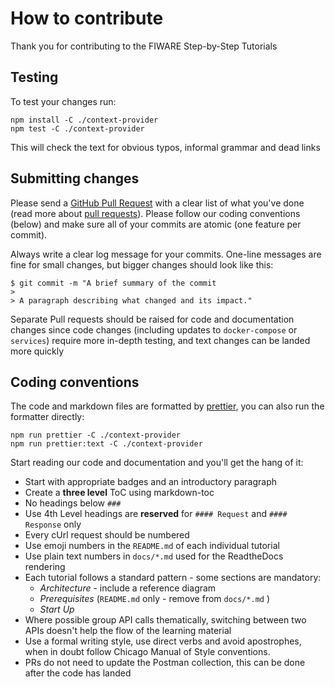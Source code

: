 # How to contribute

Thank you for contributing to the FIWARE Step-by-Step Tutorials


## Testing

To test your changes run:

```console
npm install -C ./context-provider
npm test -C ./context-provider
```

This will check the text for obvious typos, informal grammar and dead links

## Submitting changes

Please send a [GitHub Pull Request](https://github.com/Fiware/tutorials.Step-by-Step/pull/new/master) 
with a clear list of what you've done (read more about [pull requests](http://help.github.com/pull-requests/)). 
Please follow our coding conventions (below) and make sure all of your commits are atomic (one feature per commit).

Always write a clear log message for your commits. One-line messages are fine for small changes, but bigger 
changes should look like this:

```
$ git commit -m "A brief summary of the commit
> 
> A paragraph describing what changed and its impact."
```

Separate Pull requests should be raised for code and documentation changes since code changes (including updates 
to `docker-compose` or `services`) require more in-depth testing, and text changes can be landed more quickly

## Coding conventions

The code and markdown files are formatted by [prettier](https://prettier.io), you can also run the formatter directly:

```console
npm run prettier -C ./context-provider
npm run prettier:text -C ./context-provider
```

Start reading our code and documentation and you'll get the hang of it:

-   Start with appropriate badges and an introductory paragraph
-   Create a **three level** ToC using markdown-toc 
-   No headings below `###`
-   Use 4th Level headings are **reserved** for `#### Request` and `#### Response` only
-   Every cUrl request should be numbered 
   -  Use emoji numbers in the `README.md` of each individual tutorial
   -  Use plain text numbers in `docs/*.md` used for the ReadtheDocs rendering
- Each tutorial follows a standard pattern - some sections are mandatory:
   -   *Architecture* - include a reference diagram
   -   *Prerequisites* (`README.md` only - remove from  `docs/*.md` )
   -   *Start Up*
- Where possible group API calls thematically, switching between two APIs doesn't help the flow of the learning material
- Use a formal writing style,  use direct verbs and avoid apostrophes, when in doubt follow 
  Chicago Manual of Style conventions.
- PRs do not need to update the Postman collection, this can be done after the code has landed

